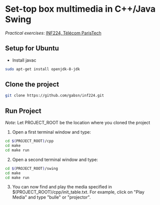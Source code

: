 # Set-top box multimedia in C++/Java Swing

_Practical exercises_: [INF224, Télécom ParisTech](http://perso.telecom-paristech.fr/~elc/cpp/TP-C++.html)

## Setup for Ubuntu

- Install javac
```bash
sudo apt-get install openjdk-8-jdk
```

## Clone the project

```bash
git clone https://github.com/gabsn/inf224.git
```

## Run Project

_Note_: Let PROJECT_ROOT be the location where you cloned the project

1. Open a first terminal window and type:
```bash
cd $(PROJECT_ROOT)/cpp
cd make
cd make run
```

2. Open a second terminal window and type:
```bash
cd $(PROJECT_ROOT)/swing
cd make
cd make run
```

3. You can now find and play the media specified in $(PROJECT_ROOT)/cpp/init_table.txt. For example, click on "Play Media" and type "bulle" or "projector".
